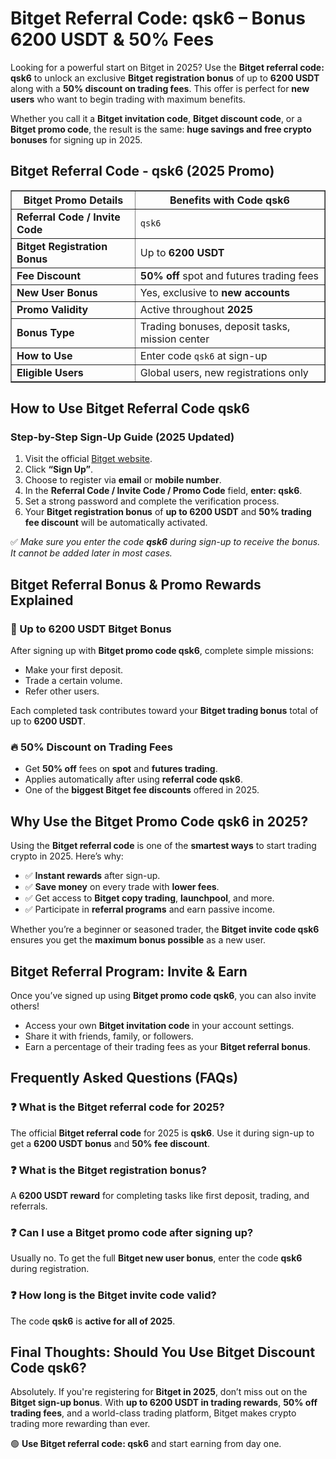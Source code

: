 <h1>Bitget Referral Code: qsk6 – Bonus 6200 USDT & 50% Fees</h1>

<p>Looking for a powerful start on Bitget in 2025? Use the <strong>Bitget referral code: qsk6</strong> to unlock an exclusive <strong>Bitget registration bonus</strong> of up to <strong>6200 USDT</strong> along with a <strong>50% discount on trading fees</strong>. This offer is perfect for <strong>new users</strong> who want to begin trading with maximum benefits.</p>

<p>Whether you call it a <strong>Bitget invitation code</strong>, <strong>Bitget discount code</strong>, or a <strong>Bitget promo code</strong>, the result is the same: <strong>huge savings and free crypto bonuses</strong> for signing up in 2025.</p>

<h2>Bitget Referral Code - qsk6 (2025 Promo)</h2>

<table border="1" cellpadding="8" cellspacing="0">
    <thead>
      <tr>
        <th>Bitget Promo Details</th>
        <th>Benefits with Code qsk6</th>
      </tr>
    </thead>
    <tbody>
      <tr>
        <td><strong>Referral Code / Invite Code</strong></td>
        <td><code>qsk6</code></td>
      </tr>
      <tr>
        <td><strong>Bitget Registration Bonus</strong></td>
        <td>Up to <strong>6200 USDT</strong></td>
      </tr>
      <tr>
        <td><strong>Fee Discount</strong></td>
        <td><strong>50% off</strong> spot and futures trading fees</td>
      </tr>
      <tr>
        <td><strong>New User Bonus</strong></td>
        <td>Yes, exclusive to <strong>new accounts</strong></td>
      </tr>
      <tr>
        <td><strong>Promo Validity</strong></td>
        <td>Active throughout <strong>2025</strong></td>
      </tr>
      <tr>
        <td><strong>Bonus Type</strong></td>
        <td>Trading bonuses, deposit tasks, mission center</td>
      </tr>
      <tr>
        <td><strong>How to Use</strong></td>
        <td>Enter code <code>qsk6</code> at sign-up</td>
      </tr>
      <tr>
        <td><strong>Eligible Users</strong></td>
        <td>Global users, new registrations only</td>
      </tr>
    </tbody>
</table>

<h2>How to Use Bitget Referral Code qsk6</h2>

<h3>Step-by-Step Sign-Up Guide (2025 Updated)</h3>
<ol>
    <li>Visit the official <a href="https://partner.bitget.com/bg/LP3S5U" target="_blank">Bitget website</a>.</li>
    <li>Click <strong>“Sign Up”</strong>.</li>
    <li>Choose to register via <strong>email</strong> or <strong>mobile number</strong>.</li>
    <li>In the <strong>Referral Code / Invite Code / Promo Code</strong> field, <strong>enter: qsk6</strong>.</li>
    <li>Set a strong password and complete the verification process.</li>
    <li>Your <strong>Bitget registration bonus</strong> of <strong>up to 6200 USDT</strong> and <strong>50% trading fee discount</strong> will be automatically activated.</li>
</ol>

<p>✅ <em>Make sure you enter the code <strong>qsk6</strong> during sign-up to receive the bonus. It cannot be added later in most cases.</em></p>

<h2>Bitget Referral Bonus & Promo Rewards Explained</h2>

<h3>🎁 Up to 6200 USDT Bitget Bonus</h3>
<p>After signing up with <strong>Bitget promo code qsk6</strong>, complete simple missions:</p>
<ul>
    <li>Make your first deposit.</li>
    <li>Trade a certain volume.</li>
    <li>Refer other users.</li>
</ul>
<p>Each completed task contributes toward your <strong>Bitget trading bonus</strong> total of up to <strong>6200 USDT</strong>.</p>

<h3>🔥 50% Discount on Trading Fees</h3>
<ul>
    <li>Get <strong>50% off</strong> fees on <strong>spot</strong> and <strong>futures trading</strong>.</li>
    <li>Applies automatically after using <strong>referral code qsk6</strong>.</li>
    <li>One of the <strong>biggest Bitget fee discounts</strong> offered in 2025.</li>
</ul>

<h2>Why Use the Bitget Promo Code qsk6 in 2025?</h2>
<p>Using the <strong>Bitget referral code</strong> is one of the <strong>smartest ways</strong> to start trading crypto in 2025. Here’s why:</p>
<ul>
    <li>✅ <strong>Instant rewards</strong> after sign-up.</li>
    <li>✅ <strong>Save money</strong> on every trade with <strong>lower fees</strong>.</li>
    <li>✅ Get access to <strong>Bitget copy trading</strong>, <strong>launchpool</strong>, and more.</li>
    <li>✅ Participate in <strong>referral programs</strong> and earn passive income.</li>
</ul>
<p>Whether you’re a beginner or seasoned trader, the <strong>Bitget invite code qsk6</strong> ensures you get the <strong>maximum bonus possible</strong> as a new user.</p>

<h2>Bitget Referral Program: Invite & Earn</h2>
<p>Once you’ve signed up using <strong>Bitget promo code qsk6</strong>, you can also invite others!</p>
<ul>
    <li>Access your own <strong>Bitget invitation code</strong> in your account settings.</li>
    <li>Share it with friends, family, or followers.</li>
    <li>Earn a percentage of their trading fees as your <strong>Bitget referral bonus</strong>.</li>
</ul>

<h2>Frequently Asked Questions (FAQs)</h2>

<h3>❓ What is the Bitget referral code for 2025?</h3>
<p>The official <strong>Bitget referral code</strong> for 2025 is <strong>qsk6</strong>. Use it during sign-up to get a <strong>6200 USDT bonus</strong> and <strong>50% fee discount</strong>.</p>

<h3>❓ What is the Bitget registration bonus?</h3>
<p>A <strong>6200 USDT reward</strong> for completing tasks like first deposit, trading, and referrals.</p>

<h3>❓ Can I use a Bitget promo code after signing up?</h3>
<p>Usually no. To get the full <strong>Bitget new user bonus</strong>, enter the code <strong>qsk6</strong> during registration.</p>

<h3>❓ How long is the Bitget invite code valid?</h3>
<p>The code <strong>qsk6</strong> is <strong>active for all of 2025</strong>.</p>

<h2>Final Thoughts: Should You Use Bitget Discount Code qsk6?</h2>
<p>Absolutely. If you're registering for <strong>Bitget in 2025</strong>, don’t miss out on the <strong>Bitget sign-up bonus</strong>. With <strong>up to 6200 USDT in trading rewards</strong>, <strong>50% off trading fees</strong>, and a world-class trading platform, Bitget makes crypto trading more rewarding than ever.</p>

<p>🟢 <strong>Use Bitget referral code: qsk6</strong> and start earning from day one.</p>

</body>
</html>
